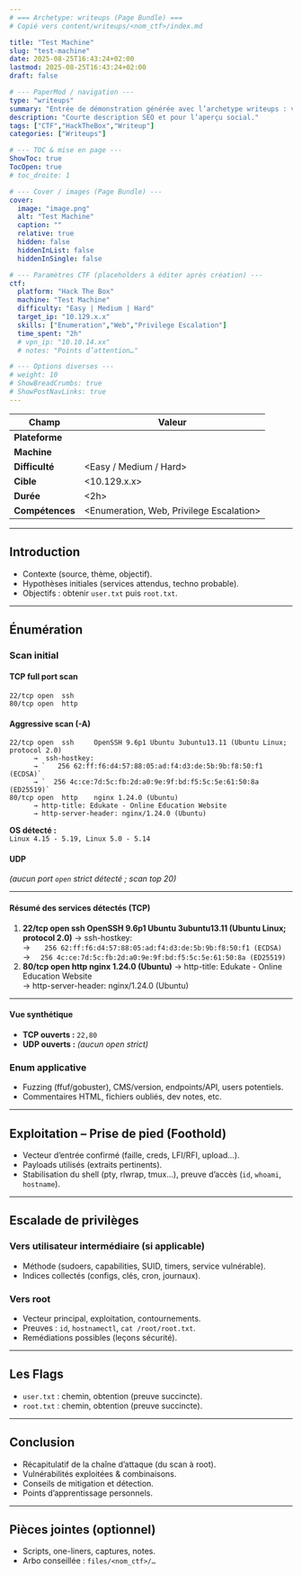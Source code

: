 ```yaml
---
# === Archetype: writeups (Page Bundle) ===
# Copié vers content/writeups/<nom_ctf>/index.md

title: "Test Machine"
slug: "test-machine"
date: 2025-08-25T16:43:24+02:00
lastmod: 2025-08-25T16:43:24+02:00
draft: false

# --- PaperMod / navigation ---
type: "writeups"
summary: "Entrée de démonstration générée avec l’archetype writeups : vérifie TOC, fallback image et rendu summary sur la home (via mainSections). Sert de gabarit pour les futurs writeups"
description: "Courte description SEO et pour l’aperçu social."
tags: ["CTF","HackTheBox","Writeup"]
categories: ["Writeups"]

# --- TOC & mise en page ---
ShowToc: true
TocOpen: true
# toc_droite: 1

# --- Cover / images (Page Bundle) ---
cover:
  image: "image.png"
  alt: "Test Machine"
  caption: ""
  relative: true
  hidden: false
  hiddenInList: false
  hiddenInSingle: false

# --- Paramètres CTF (placeholders à éditer après création) ---
ctf:
  platform: "Hack The Box"
  machine: "Test Machine"
  difficulty: "Easy | Medium | Hard"
  target_ip: "10.129.x.x"
  skills: ["Enumeration","Web","Privilege Escalation"]
  time_spent: "2h"
  # vpn_ip: "10.10.14.xx"
  # notes: "Points d’attention…"

# --- Options diverses ---
# weight: 10
# ShowBreadCrumbs: true
# ShowPostNavLinks: true
---
```


<!-- ====================================================================
Tableau d’infos (modèle) — Remplacer les valeurs entre <...> après création.
Aucun templating Hugo dans le corps, pour éviter les erreurs d’archetype.
==================================================================== -->
| Champ          | Valeur |
|----------------|--------|
| **Plateforme** | <Hack The Box> |
| **Machine**    | <Test Machine> |
| **Difficulté** | <Easy / Medium / Hard> |
| **Cible**      | <10.129.x.x> |
| **Durée**      | <2h> |
| **Compétences**| <Enumeration, Web, Privilege Escalation> |

---

## Introduction

- Contexte (source, thème, objectif).
- Hypothèses initiales (services attendus, techno probable).
- Objectifs : obtenir `user.txt` puis `root.txt`.

---

## Énumération

### Scan initial

#### TCP full port scan
```text
22/tcp open  ssh
80/tcp open  http
```

#### Aggressive scan (-A)
```text
22/tcp open  ssh     OpenSSH 9.6p1 Ubuntu 3ubuntu13.11 (Ubuntu Linux; protocol 2.0)
      →  ssh-hostkey: 
      → `   256 62:ff:f6:d4:57:88:05:ad:f4:d3:de:5b:9b:f8:50:f1 (ECDSA)`
      → `  256 4c:ce:7d:5c:fb:2d:a0:9e:9f:bd:f5:5c:5e:61:50:8a (ED25519)`
80/tcp open  http    nginx 1.24.0 (Ubuntu)
      → http-title: Edukate - Online Education Website
      → http-server-header: nginx/1.24.0 (Ubuntu)
```

**OS détecté :**  
`Linux 4.15 - 5.19, Linux 5.0 - 5.14`

#### UDP
*(aucun port `open` strict détecté ; scan top 20)*

---

#### Résumé des services détectés (TCP)
1. **22/tcp open  ssh     OpenSSH 9.6p1 Ubuntu 3ubuntu13.11 (Ubuntu Linux; protocol 2.0)**
   →  ssh-hostkey:   
   → `   256 62:ff:f6:d4:57:88:05:ad:f4:d3:de:5b:9b:f8:50:f1 (ECDSA)`  
   → `  256 4c:ce:7d:5c:fb:2d:a0:9e:9f:bd:f5:5c:5e:61:50:8a (ED25519)`  
2. **80/tcp open  http    nginx 1.24.0 (Ubuntu)**
   → http-title: Edukate - Online Education Website  
   → http-server-header: nginx/1.24.0 (Ubuntu)  

---

#### Vue synthétique
- **TCP ouverts :** `22,80`
- **UDP ouverts :** *(aucun open strict)*

### Enum applicative

- Fuzzing (ffuf/gobuster), CMS/version, endpoints/API, users potentiels.
- Commentaires HTML, fichiers oubliés, dev notes, etc.

---

## Exploitation – Prise de pied (Foothold)

- Vecteur d’entrée confirmé (faille, creds, LFI/RFI, upload…).
- Payloads utilisés (extraits pertinents).
- Stabilisation du shell (pty, rlwrap, tmux…), preuve d’accès (`id`, `whoami`, `hostname`).

---

## Escalade de privilèges

### Vers utilisateur intermédiaire (si applicable)
- Méthode (sudoers, capabilities, SUID, timers, service vulnérable).
- Indices collectés (configs, clés, cron, journaux).

### Vers root
- Vecteur principal, exploitation, contournements.
- Preuves : `id`, `hostnamectl`, `cat /root/root.txt`.
- Remédiations possibles (leçons sécurité).

---

## Les Flags

- `user.txt` : chemin, obtention (preuve succincte).
- `root.txt` : chemin, obtention (preuve succincte).

---

## Conclusion

- Récapitulatif de la chaîne d’attaque (du scan à root).
- Vulnérabilités exploitées & combinaisons.
- Conseils de mitigation et détection.
- Points d’apprentissage personnels.

---

## Pièces jointes (optionnel)

- Scripts, one-liners, captures, notes.  
- Arbo conseillée : `files/<nom_ctf>/…`
